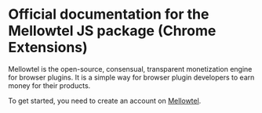 # Official documentation for the Mellowtel JS package (Chrome Extensions)

Mellowtel is the open-source, consensual, transparent monetization engine for browser plugins. It is a simple way for browser plugin developers to earn money for their products.

To get started, you need to create an account on [Mellowtel](https://mellowtel.com).
